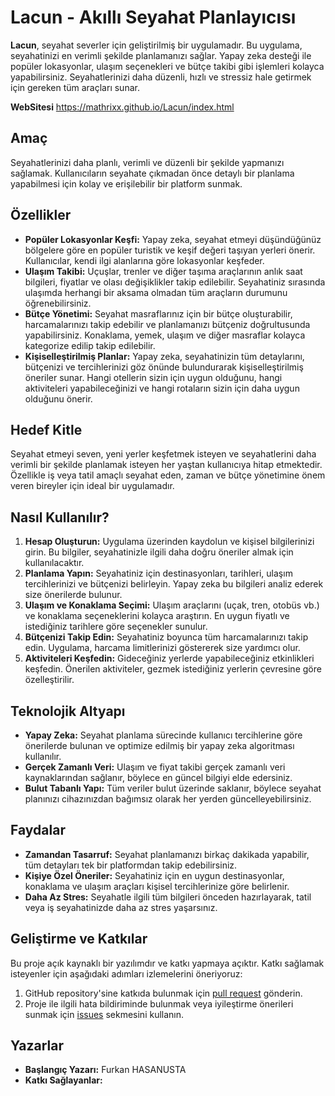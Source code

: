 # Lacun - Akıllı Seyahat Planlayıcısı

**Lacun**, seyahat severler için geliştirilmiş bir uygulamadır. Bu uygulama, seyahatinizi en verimli şekilde planlamanızı sağlar. Yapay zeka desteği ile popüler lokasyonlar, ulaşım seçenekleri ve bütçe takibi gibi işlemleri kolayca yapabilirsiniz. Seyahatlerinizi daha düzenli, hızlı ve stressiz hale getirmek için gereken tüm araçları sunar.

**WebSitesi**
https://mathrixx.github.io/Lacun/index.html

## Amaç
Seyahatlerinizi daha planlı, verimli ve düzenli bir şekilde yapmanızı sağlamak. Kullanıcıların seyahate çıkmadan önce detaylı bir planlama yapabilmesi için kolay ve erişilebilir bir platform sunmak.

## Özellikler
- **Popüler Lokasyonlar Keşfi:** Yapay zeka, seyahat etmeyi düşündüğünüz bölgelere göre en popüler turistik ve keşif değeri taşıyan yerleri önerir. Kullanıcılar, kendi ilgi alanlarına göre lokasyonlar keşfeder.
- **Ulaşım Takibi:** Uçuşlar, trenler ve diğer taşıma araçlarının anlık saat bilgileri, fiyatlar ve olası değişiklikler takip edilebilir. Seyahatiniz sırasında ulaşımda herhangi bir aksama olmadan tüm araçların durumunu öğrenebilirsiniz.
- **Bütçe Yönetimi:** Seyahat masraflarınız için bir bütçe oluşturabilir, harcamalarınızı takip edebilir ve planlamanızı bütçeniz doğrultusunda yapabilirsiniz. Konaklama, yemek, ulaşım ve diğer masraflar kolayca kategorize edilip takip edilebilir.
- **Kişiselleştirilmiş Planlar:** Yapay zeka, seyahatinizin tüm detaylarını, bütçenizi ve tercihlerinizi göz önünde bulundurarak kişiselleştirilmiş öneriler sunar. Hangi otellerin sizin için uygun olduğunu, hangi aktiviteleri yapabileceğinizi ve hangi rotaların sizin için daha uygun olduğunu önerir.

## Hedef Kitle
Seyahat etmeyi seven, yeni yerler keşfetmek isteyen ve seyahatlerini daha verimli bir şekilde planlamak isteyen her yaştan kullanıcıya hitap etmektedir. Özellikle iş veya tatil amaçlı seyahat eden, zaman ve bütçe yönetimine önem veren bireyler için ideal bir uygulamadır.

## Nasıl Kullanılır?
1. **Hesap Oluşturun:** Uygulama üzerinden kaydolun ve kişisel bilgilerinizi girin. Bu bilgiler, seyahatinizle ilgili daha doğru öneriler almak için kullanılacaktır.
2. **Planlama Yapın:** Seyahatiniz için destinasyonları, tarihleri, ulaşım tercihlerinizi ve bütçenizi belirleyin. Yapay zeka bu bilgileri analiz ederek size önerilerde bulunur.
3. **Ulaşım ve Konaklama Seçimi:** Ulaşım araçlarını (uçak, tren, otobüs vb.) ve konaklama seçeneklerini kolayca araştırın. En uygun fiyatlı ve istediğiniz tarihlere göre seçenekler sunulur.
4. **Bütçenizi Takip Edin:** Seyahatiniz boyunca tüm harcamalarınızı takip edin. Uygulama, harcama limitlerinizi göstererek size yardımcı olur.
5. **Aktiviteleri Keşfedin:** Gideceğiniz yerlerde yapabileceğiniz etkinlikleri keşfedin. Önerilen aktiviteler, gezmek istediğiniz yerlerin çevresine göre özelleştirilir.

## Teknolojik Altyapı
- **Yapay Zeka:** Seyahat planlama sürecinde kullanıcı tercihlerine göre önerilerde bulunan ve optimize edilmiş bir yapay zeka algoritması kullanılır.
- **Gerçek Zamanlı Veri:** Ulaşım ve fiyat takibi gerçek zamanlı veri kaynaklarından sağlanır, böylece en güncel bilgiyi elde edersiniz.
- **Bulut Tabanlı Yapı:** Tüm veriler bulut üzerinde saklanır, böylece seyahat planınızı cihazınızdan bağımsız olarak her yerden güncelleyebilirsiniz.

## Faydalar
- **Zamandan Tasarruf:** Seyahat planlamanızı birkaç dakikada yapabilir, tüm detayları tek bir platformdan takip edebilirsiniz.
- **Kişiye Özel Öneriler:** Seyahatiniz için en uygun destinasyonlar, konaklama ve ulaşım araçları kişisel tercihlerinize göre belirlenir.
- **Daha Az Stres:** Seyahatle ilgili tüm bilgileri önceden hazırlayarak, tatil veya iş seyahatinizde daha az stres yaşarsınız.

## Geliştirme ve Katkılar
Bu proje açık kaynaklı bir yazılımdır ve katkı yapmaya açıktır. Katkı sağlamak isteyenler için aşağıdaki adımları izlemelerini öneriyoruz:
1. GitHub repository'sine katkıda bulunmak için [pull request](https://help.github.com/en/articles/about-pull-requests) gönderin.
2. Proje ile ilgili hata bildiriminde bulunmak veya iyileştirme önerileri sunmak için [issues](link) sekmesini kullanın.

## Yazarlar
- **Başlangıç Yazarı:** Furkan HASANUSTA
- **Katkı Sağlayanlar:** 
